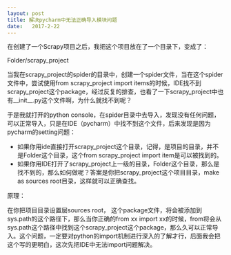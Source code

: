 ```yaml
---
layout: post
title: 解决pycharm中无法正确导入模块问题
date:   2017-2-22
---
```


在创建了一个Scrapy项目之后，我把这个项目放在了一个目录下，变成了：

Folder/scrapy_project

当我在scrapy_project的spider的目录中，创建一个spider文件，当在这个spider文件中，尝试使用from scrapy_project import items的时候，IDE找不到 scrapy_project这个package，经过反复的排查，也看了一下scrapy_project中也有__init__.py这个文件啊，为什么就找不到呢？

于是我就打开的python console，在spider目录中去导入，发现没有任何问题，可以正常导入，只是在IDE（pycharm）中找不到这个文件，后来发现是因为pycharm的setting问题：

 - 如果你用ide直接打开scrapy_project这个目录，记得，是项目的目录，并不是Folder这个目录，这个from scrapy_project import item是可以被找到的。
 - 如果你用IDE打开了scrapy_project上一级的目录，Folder这个目录，那么是找不到的，那么如何做呢？答案是你把scrapy_project这个项目目录，make as sources root目录，这样就可以正确查找。

原理：

在你把项目目录设置层sources root， 这个package文件，将会被添加到sys.path的这个路径下，那么当你正确的from xx import xx的时候，from将会从sys.path这个路径中找到这个scrapy_project这个package，那么久可以正常导入。这个问题，一定要对python的import机制进行深入的了解才行，后面我会把这个写的更明白，这次先把IDE中无法import问题解决。

